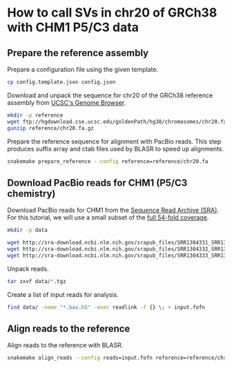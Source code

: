 # How to call SVs in chr20 of GRCh38 with CHM1 P5/C3 data

## Prepare the reference assembly

Prepare a configuration file using the given template.

```bash
cp config.template.json config.json
```

Download and unpack the sequence for chr20 of the GRCh38 reference assembly from
[UCSC's Genome Browser](http://genome.ucsc.edu/).

```bash
mkdir -p reference
wget ftp://hgdownload.cse.ucsc.edu/goldenPath/hg38/chromosomes/chr20.fa.gz -O reference/chr20.fa.gz
gunzip reference/chr20.fa.gz
```

Prepare the reference sequence for alignment with PacBio reads. This step
produces suffix array and ctab files used by BLASR to speed up alignments.

```bash
snakemake prepare_reference --config reference=reference/chr20.fa
```

## Download PacBio reads for CHM1 (P5/C3 chemistry)

Download PacBio reads for CHM1 from the [Sequence Read Archive
(SRA)](http://www.ncbi.nlm.nih.gov/sra/). For this tutorial, we will use a small
subset of the [full 54-fold
coverage](http://www.ncbi.nlm.nih.gov/Traces/sra/?study=SRP043558).

```bash
mkdir -p data

wget http://sra-download.ncbi.nlm.nih.gov/srapub_files/SRR1304331_SRR1304331_hdf5.tgz -P data
wget http://sra-download.ncbi.nlm.nih.gov/srapub_files/SRR1304332_SRR1304332_hdf5.tgz -P data
wget http://sra-download.ncbi.nlm.nih.gov/srapub_files/SRR1304333_SRR1304333_hdf5.tgz -P data
```

Unpack reads.

```bash
tar zxvf data/*.tgz
```

Create a list of input reads for analysis.

```bash
find data/ -name "*.bax.h5" -exec readlink -f {} \; > input.fofn
```

## Align reads to the reference

Align reads to the reference with BLASR.

```bash
snakemake align_reads --config reads=input.fofn reference=reference/chr20.fa
```
